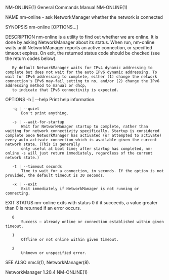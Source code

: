 NM-ONLINE(1)                                                                                                                                    General Commands Manual                                                                                                                                    NM-ONLINE(1)

NAME
       nm-online - ask NetworkManager whether the network is connected

SYNOPSIS
       nm-online [OPTIONS...]

DESCRIPTION
       nm-online is a utility to find out whether we are online. It is done by asking NetworkManager about its status. When run, nm-online waits until NetworkManager reports an active connection, or specified timeout expires. On exit, the returned status code should be checked (see the return codes below).

       By default NetworkManager waits for IPv4 dynamic addressing to complete but does not wait for the auto IPv6 dynamic addressing. To wait for IPv6 addressing to complete, either (1) change the network connection's IPv6 may-fail setting to no, and/or (2) change the IPv6 addressing method to manual or dhcp,
       to indicate that IPv6 connectivity is expected.

OPTIONS
       -h | --help
           Print help information.

       -q | --quiet
           Don't print anything.

       -s | --wait-for-startup
           Wait for NetworkManager startup to complete, rather than waiting for network connectivity specifically. Startup is considered complete once NetworkManager has activated (or attempted to activate) every auto-activate connection which is available given the current network state. (This is generally
           only useful at boot time; after startup has completed, nm-online -s will just return immediately, regardless of the current network state.)

       -t | --timeout seconds
           Time to wait for a connection, in seconds. If the option is not provided, the default timeout is 30 seconds.

       -x | --exit
           Exit immediately if NetworkManager is not running or connecting.

EXIT STATUS
       nm-online exits with status 0 if it succeeds, a value greater than 0 is returned if an error occurs.

       0
           Success – already online or connection established within given timeout.

       1
           Offline or not online within given timeout.

       2
           Unknown or unspecified error.

SEE ALSO
       nmcli(1), NetworkManager(8).

NetworkManager 1.20.4                                                                                                                                                                                                                                                                                      NM-ONLINE(1)
